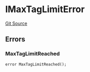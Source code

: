 # IMaxTagLimitError
[Git Source](https://github.com/thrackle-io/tron/blob/38ad28ed586c360d4509e485bd378da51297351d/src/common/IErrors.sol)


## Errors
### MaxTagLimitReached

```solidity
error MaxTagLimitReached();
```

